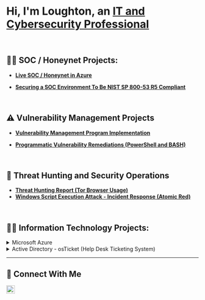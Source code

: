 <h1>Hi, I'm Loughton, an <a href="https://linkedin.com/in/loughtonbennett">IT and Cybersecurity Professional</a></h1><br>

## 👨‍💻 SOC / Honeynet Projects:</h2>

- **[Live SOC / Honeynet in Azure](https://github.com/Loughton03/Azure-SOC)**
 
- **[Securing a SOC Environment To Be NIST SP 800-53 R5 Compliant](https://github.com/Loughton03/Securing-SOC)**
<br>
 
## ⚠️ Vulnerability Management Projects
- **[Vulnerability Management Program Implementation](https://github.com/Loughton03/Vulnerability-Management-Program)**

- **[Programmatic Vulnerability Remediations (PowerShell and BASH)](https://github.com/Loughton03/Securing-SOC)**
<br>
 
## 🚨 Threat Hunting and Security Operations
- **[Threat Hunting Report (Tor Browser Usage)](https://github.com/Loughton03/Threat-Hunting-Report)**
- **[Windows Script Execution Attack - Incident Response (Atomic Red)](github.com/Loughton03/Windows-Script-Execution-Attack)**
<br>  

<h2>👨‍💻 Information Technology Projects:</h2>

<details>
<summary>Microsoft Azure</summary><br>
 
  - [Inspecting Network Traffic Between Azure Virtual Machines](https://github.com/Loughton03/Inspecting-Network-Traffic)<br>
  - [Installing Active Directory in Azure](https://github.com/Loughton03/Installing-Active-Directory)<br>
  - [Configuring Active Directory in Azure](https://github.com/Loughton03/Configuring-Active-Directory)<br>
  - [Exploring DNS in Practice](https://github.com/Loughton03/Exploring-DNS)<br>
  - [Understanding File Permissions in an Active Directory Environment](https://github.com/Loughton03/File-Permissions-in-Active-Directory)<br>
</details>

<details>
<summary>Active Directory - osTicket (Help Desk Ticketing System)</summary><br>
 
  - [osTicket: Prerequisites and Installation](https://github.com/Loughton03/osticket-prereqs)
  - [osTicket: Post-Installation Configuration](https://github.com/Loughton03/post-install-config)
  - [osTicket: Ticket Lifecycle Examples](https://github.com/Loughton03/ticket-lifecycle)
</details> 

<hr/>

## 🤳 Connect With Me

[<img align="left" alt="___________ | LinkedIn" width="22px" src="https://cdn.jsdelivr.net/npm/simple-icons@v3/icons/linkedin.svg" />][linkedin]


[linkedin]: https://linkedin.com/in/loughtonbennett/

<!--
<img width="35" alt="image" src="https://github.com/user-attachments/assets/2f41c7cd-5ea8-4475-b451-a37161b6c3fb"> 
<img width="35" alt="image" src="https://github.com/user-attachments/assets/77649969-9910-4994-8b96-74a116cfb2a8">
-->

  







